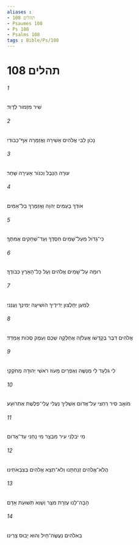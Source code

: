 ```yaml
---
aliases : 
- תהלים 108
- Psaumes 108
- Ps 108
- Psalms 108
tags : Bible/Ps/108
---
```


# תהלים 108

###### 1
שִׁיר מִזְמֹור לְדָוִד׃
###### 2
נָכֹון לִבִּי אֱלֹהִים אָשִׁירָה וַאֲזַמְּרָה אַף־כְּבֹודִי׃
###### 3
עוּרָה הַנֵּבֶל וְכִנֹּור אָעִירָה שָּׁחַר׃
###### 4
אֹודְךָ בָעַמִּים יְהוָה וַאֲזַמֶּרְךָ בַּל־אֻמִּים׃
###### 5
כִּי־גָדֹול מֵעַל־שָׁמַיִם חַסְדֶּךָ וְעַד־שְׁחָקִים אֲמִתֶּךָ׃
###### 6
רוּמָה עַל־שָׁמַיִם אֱלֹהִים וְעַל כָּל־הָאָרֶץ כְּבֹודֶךָ׃
###### 7
לְמַעַן יֵחָלְצוּן יְדִידֶיךָ הֹושִׁיעָה יְמִינְךָ וַעֲנֵנִי׃
###### 8
אֱלֹהִים דִּבֶּר בְּקָדְשֹׁו אֶעְלֹזָה אֲחַלְּקָה שְׁכֶם וְעֵמֶק סֻכֹּות אֲמַדֵּד׃
###### 9
לִי גִלְעָד לִי מְנַשֶּׁה וְאֶפְרַיִם מָעֹוז רֹאשִׁי יְהוּדָה מְחֹקְקִי׃
###### 10
מֹואָב סִיר רַחְצִי עַל־אֱדֹום אַשְׁלִיךְ נַעֲלִי עֲלֵי־פְלֶשֶׁת אֶתְרֹועָע׃
###### 11
מִי יֹבִלֵנִי עִיר מִבְצָר מִי נָחַנִי עַד־אֱדֹום׃
###### 12
הֲלֹא־אֱלֹהִים זְנַחְתָּנוּ וְלֹא־תֵצֵא אֱלֹהִים בְּצִבְאֹתֵינוּ׃
###### 13
הָבָה־לָּנוּ עֶזְרָת מִצָּר וְשָׁוְא תְּשׁוּעַת אָדָם׃
###### 14
בֵּאלֹהִים נַעֲשֶׂה־חָיִל וְהוּא יָבוּס צָרֵינוּ׃
